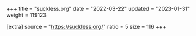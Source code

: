 +++
title = "suckless.org"
date = "2022-03-22"
updated = "2023-01-31"
weight = 119123

[extra]
source = "https://suckless.org/"
ratio = 5
size = 116
+++

